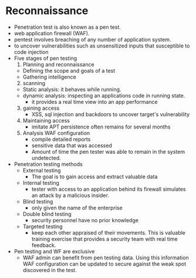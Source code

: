 # Reconnaissance

- Penetration test is also known as a pen test.
- web application firewall (WAF).
- pentest involves breaching of any number of application system.
- to uncover vulnerabilities such as unsensitized inputs that susceptible to code injection
- Five stages of pen testing
    1. Planning and reconnaissance
    - Defining the scope and goals of a test
    - Gathering intelligence
    2. scanning
    - Static analysis: it behaves while running.
    - dynamic analysis: inspecting an applications code in running state.
        - it provides a real time view into an app performance
    3. gaining access
        - XSS, sql injection and backdoors to uncover target's vulnerability
    4. Maintaining access
        - imitate APT persistence often remains for several months
    5. Analysis WAF configuration
        - compile detailed reports
        - sensitive data that was accessed
        - Amount of time the pen tester was able to remain in the system undetected.
- Penetration testing methods
    - External testing
        - The goal is to gain access and extract valuable data
    - Internal testing
        - tester with access to an application behind its firewall simulates an attack by a malicious insider.
    - Blind testing
        - only given the name of the enterprise
    - Double blind testing
        - security personnel have no prior knowledge
    - Targeted testing
        - keep each other appraised of their movements. This is valuable training exercise that provides a security team with real time feedback.
- Pen testing and WF are exclusive
    - WAF admin can benefit from pen testing data. Using this information WAF configuration can be updated to secure against the weak spot discovered in the test.
     